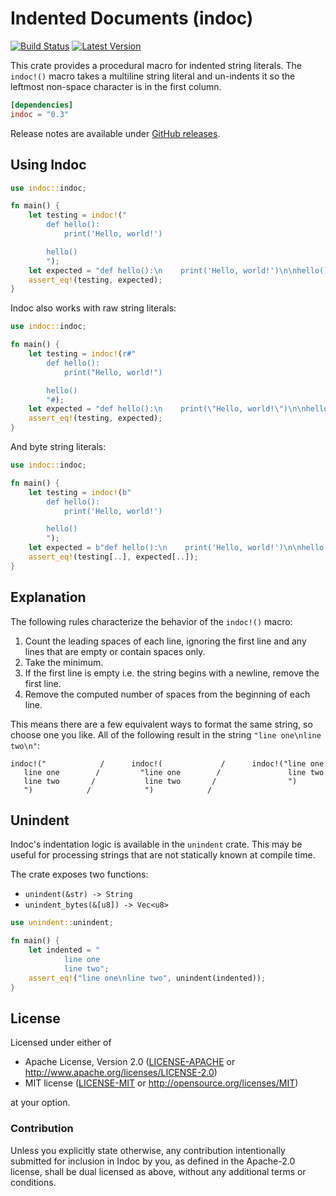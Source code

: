 Indented Documents (indoc)
==========================

[![Build Status](https://api.travis-ci.org/dtolnay/indoc.svg?branch=master)](https://travis-ci.org/dtolnay/indoc)
[![Latest Version](https://img.shields.io/crates/v/indoc.svg)](https://crates.io/crates/indoc)

This crate provides a procedural macro for indented string literals. The
`indoc!()` macro takes a multiline string literal and un-indents it so the
leftmost non-space character is in the first column.

```toml
[dependencies]
indoc = "0.3"
```

Release notes are available under [GitHub releases](https://github.com/dtolnay/indoc/releases).

## Using Indoc

```rust
use indoc::indoc;

fn main() {
    let testing = indoc!("
        def hello():
            print('Hello, world!')

        hello()
        ");
    let expected = "def hello():\n    print('Hello, world!')\n\nhello()\n";
    assert_eq!(testing, expected);
}
```

Indoc also works with raw string literals:

```rust
use indoc::indoc;

fn main() {
    let testing = indoc!(r#"
        def hello():
            print("Hello, world!")

        hello()
        "#);
    let expected = "def hello():\n    print(\"Hello, world!\")\n\nhello()\n";
    assert_eq!(testing, expected);
}
```

And byte string literals:

```rust
use indoc::indoc;

fn main() {
    let testing = indoc!(b"
        def hello():
            print('Hello, world!')

        hello()
        ");
    let expected = b"def hello():\n    print('Hello, world!')\n\nhello()\n";
    assert_eq!(testing[..], expected[..]);
}
```

## Explanation

The following rules characterize the behavior of the `indoc!()` macro:

1. Count the leading spaces of each line, ignoring the first line and any lines
   that are empty or contain spaces only.
2. Take the minimum.
3. If the first line is empty i.e. the string begins with a newline, remove the
   first line.
4. Remove the computed number of spaces from the beginning of each line.

This means there are a few equivalent ways to format the same string, so choose
one you like. All of the following result in the string `"line one\nline
two\n"`:

```
indoc!("            /      indoc!(             /      indoc!("line one
   line one        /         "line one        /               line two
   line two       /           line two       /                ")
   ")            /            ")            /
```

## Unindent

Indoc's indentation logic is available in the `unindent` crate. This may be
useful for processing strings that are not statically known at compile time.

The crate exposes two functions:

- `unindent(&str) -> String`
- `unindent_bytes(&[u8]) -> Vec<u8>`

```rust
use unindent::unindent;

fn main() {
    let indented = "
            line one
            line two";
    assert_eq!("line one\nline two", unindent(indented));
}
```

## License

Licensed under either of

 * Apache License, Version 2.0 ([LICENSE-APACHE](LICENSE-APACHE) or http://www.apache.org/licenses/LICENSE-2.0)
 * MIT license ([LICENSE-MIT](LICENSE-MIT) or http://opensource.org/licenses/MIT)

at your option.

### Contribution

Unless you explicitly state otherwise, any contribution intentionally submitted
for inclusion in Indoc by you, as defined in the Apache-2.0 license, shall be
dual licensed as above, without any additional terms or conditions.
